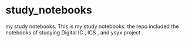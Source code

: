 # study_notebooks
my study notebooks.
This is my study notebooks.
the repo included the notebooks of studying Digital IC , ICS , and ysyx project .
